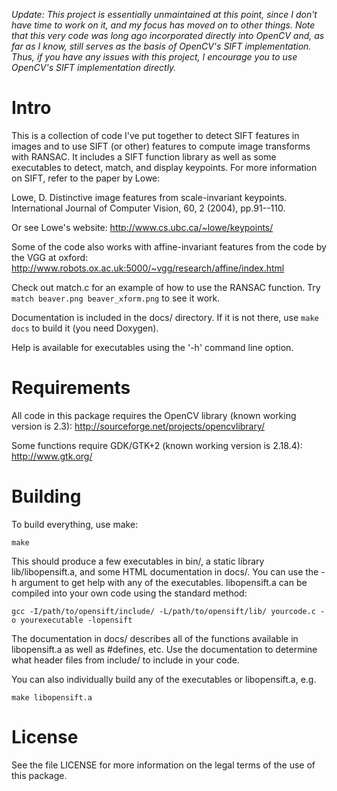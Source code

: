 *Update: This project is essentially unmaintained at this point, since I don't have time to work on it, and my focus has moved on to other things.  Note that this very code was long ago incorporated directly into OpenCV and, as far as I know, still serves as the basis of OpenCV's SIFT implementation.  Thus, if you have any issues with this project, I encourage you to use OpenCV's SIFT implementation directly.*

Intro
=====

This is a collection of code I've put together to detect SIFT features 
in images and to use SIFT (or other) features to compute image 
transforms with RANSAC. It includes a SIFT function library as well as 
some executables to detect, match, and display keypoints. For more 
information on SIFT, refer to the paper by Lowe:

Lowe, D. Distinctive image features from scale-invariant keypoints. 
International Journal of Computer Vision, 60, 2 (2004), pp.91--110.

Or see Lowe's website:
http://www.cs.ubc.ca/~lowe/keypoints/

Some of the code also works with affine-invariant features from the code 
by the VGG at oxford:
http://www.robots.ox.ac.uk:5000/~vgg/research/affine/index.html

Check out match.c for an example of how to use the RANSAC function.  Try 
`match beaver.png beaver_xform.png` to see it work.

Documentation is included in the docs/ directory.  If it is not there, 
use `make docs` to build it (you need Doxygen).

Help is available for executables using the '-h' command line option.


Requirements
============

All code in this package requires the OpenCV library (known working 
version is 2.3):
http://sourceforge.net/projects/opencvlibrary/

Some functions require GDK/GTK+2 (known working version is 2.18.4):
http://www.gtk.org/

Building
========

To build everything, use make:

	make

This should produce a few executables in bin/, a static library 
lib/libopensift.a, and some HTML documentation in docs/.  You can use the -h 
argument to get help with any of the executables.  libopensift.a can be 
compiled into your own code using the standard method:

	gcc -I/path/to/opensift/include/ -L/path/to/opensift/lib/ yourcode.c -o yourexecutable -lopensift

The documentation in docs/ describes all of the functions available in 
libopensift.a as well as #defines, etc.  Use the documentation to determine 
what header files from include/ to include in your code.

You can also individually build any of the executables or libopensift.a, 
e.g.

	make libopensift.a


License
=======

See the file LICENSE for more information on the legal terms of the use 
of this package.
